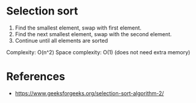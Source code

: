 # Selection sort 

1. Find the smallest element, swap with first element.
2. Find the next smallest element, swap with the second element.
3. Continue until all elements are sorted

Complexity: O(n^2)
Space complexity: O(1) (does not need extra memory)

# References

- https://www.geeksforgeeks.org/selection-sort-algorithm-2/
